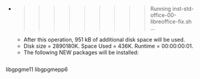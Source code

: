 * >>>>>>>>> Running inst-std-office-00-libreoffice-fix.sh ...
  * After this operation, 951 kB of additional disk space will be used.
  * Disk size = 2890180K. Space Used = 436K. Runtime = 00:00:00:01.
  * The following NEW packages will be installed:
  ```bash
libgpgme11 libgpgmepp6
  ```
